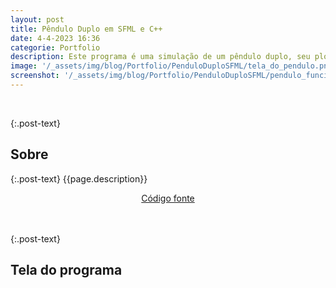 ```yaml
---
layout: post
title: Pêndulo Duplo em SFML e C++
date: 4-4-2023 16:36
categorie: Portfolio
description: Este programa é uma simulação de um pêndulo duplo, seu plot foi feito utilizando a biblioteca do SFML. Eu desenvolvi ele em C++ e seus testes foram realizados no sistema Linux. Para ver o código fonte, acesse pelo botão logo abaixo.
image: '/_assets/img/blog/Portfolio/PenduloDuploSFML/tela_do_pendulo.png'
screenshot: '/_assets/img/blog/Portfolio/PenduloDuploSFML/pendulo_funcionando.gif'
---
```


<div class="post-line"></div>
<br />

{:.post-text}

## Sobre

{:.post-text}
{{page.description}}

<div align="center">
    <a type="button" 
       class="btn btn-dark text-white"
       href="https://github.com/lucasfturos/Projects_C-CPP/tree/main/PenduloDuplo_SFML" 
       target="_blank" 
    >
        <ion-icon name="logo-github"></ion-icon>
        Código fonte
    </a>
</div>

<br />
<div class="post-line"></div>
<br />

{:.post-text}

## Tela do programa

<br>
<div class="text-center">
  <img
    src="{{site.baseurl}}{{ page.screenshot }}"
    class="rounded post-img" id="post-img"
    alt=""
  />
</div>
<br>
<div class="modal-img" id="modal-img">
  <span class="close"><ion-icon name="close-outline"></ion-icon></span>
  <img class="rounded post-img modal-content" id="img-content" />
  <div id="caption"></div>
</div>
